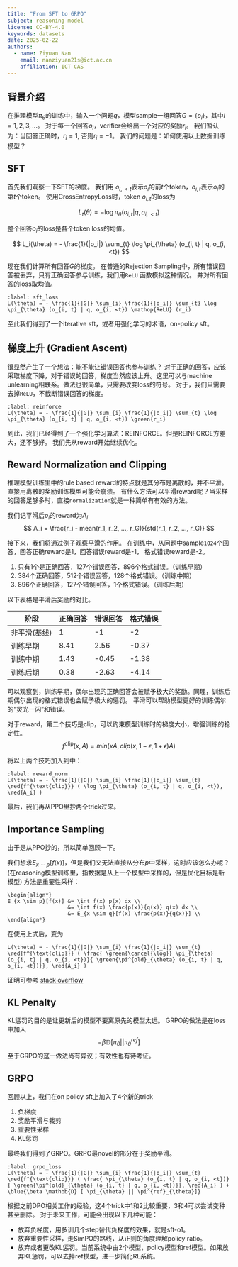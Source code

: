 ```yaml
---
title: "From SFT to GRPO"
subject: reasoning model
license: CC-BY-4.0
keywords: datasets
date: 2025-02-22
authors:
  - name: Ziyuan Nan
    email: nanziyuan21s@ict.ac.cn
    affiliation: ICT CAS
---
```



## 背景介绍

在推理模型$\pi_{\theta}$的训练中，输入一个问题$q$，模型sample一组回答$G = \{o_{i}\}$，其中$i=1,2,3,...$。
对于每一个回答$o_i$，verifier会给出一个对应的奖励$r_{i}$。
我们暂认为：当回答正确时，$r_{i} = 1$, 否则$r_{i} = -1$。
我们的问题是：如何使用以上数据训练模型？

## SFT

首先我们观察一下SFT的梯度。
我们用 $o_{i,<t}$表示$o_{i}$的前$t$个token，$o_{i,t}$表示$o_{i}$的第$t$个token。
使用CrossEntropyLoss时，token $o_{i,t}$的loss为

$$
L_t(\theta) = - \log \pi_{\theta} (o_{i, t} | q, o_{i, <t})
$$

整个回答$o_i$的loss是各个token loss的均值。

$$
L_i(\theta) = - \frac{1}{|o_i|} \sum_{t} \log \pi_{\theta} (o_{i, t} | q, o_{i, <t})
$$

现在我们计算所有回答$G$的梯度。
在普通的Rejection Sampling中，所有错误回答被丢弃，只有正确回答参与训练，我们用`ReLU` 函数模拟这种情况。
并对所有回答的loss取均值。

```{math}
:label: sft_loss
L(\theta) = - \frac{1}{|G|} \sum_{i} \frac{1}{|o_i|} \sum_{t} \log \pi_{\theta} (o_{i, t} | q, o_{i, <t}) \mathop{ReLU} (r_i)
```

至此我们得到了一个iterative sft，或者用强化学习的术语，on-policy sft。

## 梯度上升 (Gradient Ascent)

很显然产生了一个想法：能不能让错误回答也参与训练？
对于正确的回答，应该采取梯度下降，对于错误的回答，梯度当然应该上升。这里可以与machine unlearning相联系。做法也很简单，只需要改变loss的符号。
对于[](#sft_loss)，我们只需要去掉`ReLU`，不截断错误回答的梯度。

```{math}
:label: reinforce
L(\theta) = - \frac{1}{|G|} \sum_{i} \frac{1}{|o_i|} \sum_{t} \log \pi_{\theta} (o_{i, t} | q, o_{i, <t}) \green{r_i}
```

到此，我们已经得到了一个强化学习算法：REINFORCE。但是REINFORCE方差大，还不够好。
我们先从reward开始继续优化。

## Reward Normalization and Clipping

推理模型训练里中的rule based reward的特点就是其分布是离散的，并不平滑。直接用离散的奖励训练模型可能会崩溃。
有什么方法可以平滑reward呢？当采样的回答足够多时，直接`normalization`就是一种简单有有效的方法。

我们记平滑后$o_{i}$的reward为$A_i$
$$
A_i = \frac{r_i - mean(r_1, r_2, ..., r_G)}{std(r_1, r_2, ..., r_G)}
$$

接下来，我们将通过例子观察平滑的作用。
在训练中，从问题中sample`1024`个回答，回答正确reward是1，回答错误reward是-1， 格式错误reward是-2。

1. 只有1个是正确回答，127个错误回答，896个格式错误。（训练早期）
2. 384个正确回答，512个错误回答，128个格式错误。（训练中期）
3. 896个正确回答，127个错误回答，1个格式错误。（训练后期）

以下表格是平滑后奖励的对比。

| 阶段 | 正确回答 | 错误回答 | 格式错误 |
|--|--|--|--|
| 非平滑(基线) | 1 | -1 | -2 |
| 训练早期 | 8.41 | 2.56 | -0.37 |
| 训练中期 | 1.43 | -0.45 | -1.38 |
| 训练后期 | 0.38 | -2.63 | -4.14 |

可以观察到，训练早期，偶尔出现的正确回答会被赋予极大的奖励。同理，训练后期偶尔出现的格式错误也会赋予极大的惩罚。
平滑可以帮助模型更好的训练偶尔的“灵光一闪”和错误。

对于reward，第二个技巧是clip，可以约束模型训练时的梯度大小，增强训练的稳定性。
$$
f^{\text{clip}}(x, A) = min(xA, clip(x, 1 - \epsilon, 1 + \epsilon)A)  
$$

将以上两个技巧加入到[](#reinforce)中：
```{math}
:label: reward_norm
L(\theta) = - \frac{1}{|G|} \sum_{i} \frac{1}{|o_i|} \sum_{t} \red{f^{\text{clip}}} ( \log \pi_{\theta} (o_{i, t} | q, o_{i, <t}), \red{A_i} )
```

最后，我们再从PPO里抄两个trick过来。

## Importance Sampling

由于是从PPO抄的，所以简单回顾一下。

我们想求$E_{x \sim p}[f(x)]$，但是我们又无法直接从分布$p$中采样，这时应该怎么办呢？
(在reasoning模型训练里，指数据是从上一个模型中采样的，但是优化目标是新模型)
方法是重要性采样：

```{math}
\begin{align*}
E_{x \sim p}[f(x)] &= \int f(x) p(x) dx \\
                   &= \int f(x) \frac{p(x)}{q(x)} q(x) dx \\
                   &= E_{x \sim q}[f(x) \frac{p(x)}{q(x)}] \\
\end{align*}
```

在[](#reward_norm)使用上式后，变为

```{math}
L(\theta) = - \frac{1}{|G|} \sum_{i} \frac{1}{|o_i|} \sum_{t} \red{f^{\text{clip}}} ( \frac{ \green{\cancel{\log}} \pi_{\theta} (o_{i, t} | q, o_{i, <t})}{ \green{\pi^{old}_{\theta} (o_{i, t} | q, o_{i, <t})}}, \red{A_i} )
```

证明可参考 [stack overflow](https://ai.stackexchange.com/questions/37958/where-does-the-proximal-policy-optimization-objectives-ratio-term-come-from)

## KL Penalty

KL惩罚的目的是让更新后的模型不要离原先的模型太远。
GRPO的做法是在loss中加入
$$
-\beta \mathbb{D} [ \pi_{\theta} || \pi^{ref}_{\theta}]
$$
至于GRPO的这一做法尚有异议；有效性也有待考证。

## GRPO

回顾以上，我们在on policy sft上加入了4个新的trick

1. 负梯度
2. 奖励平滑与裁剪
3. 重要性采样
4. KL惩罚

最终我们得到了GRPO。GRPO最novel的部分在于奖励平滑。
```{math}
:label: grpo_loss
L(\theta) = - \frac{1}{|G|} \sum_{i} \frac{1}{|o_i|} \sum_{t} \red{f^{\text{clip}}} ( \frac{ \pi_{\theta} (o_{i, t} | q, o_{i, <t})}{ \green{\pi^{old}_{\theta} (o_{i, t} | q, o_{i, <t})}}, \red{A_i} ) + \blue{\beta \mathbb{D} [ \pi_{\theta} || \pi^{ref}_{\theta}]}
```

根据之前DPO相关工作的经验，这4个trick中1和2比较重要，3和4可以尝试变种甚至删除。
对于未来工作，可能会出现以下几种可能：

- 放弃负梯度，用多训几个step替代负梯度的效果，就是sft-o1。
- 放弃重要性采样，走SimPO的路线，从正则的角度理解policy ratio。
- 放弃或者更改KL惩罚。当前系统中由2个模型，policy模型和ref模型。如果放弃KL惩罚，可以去掉ref模型，进一步简化RL系统。

